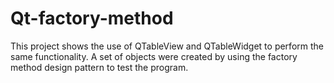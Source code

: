 # Qt-factory-method

This project shows the use of QTableView and QTableWidget to perform the same functionality. A set of objects were created by using the factory method design pattern to test the program.
